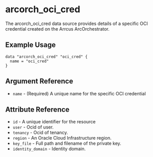 # <resource name> arcorch_oci_cred

The arcorch_oci_cred data source provides details of a specific OCI credential created on the Arrcus ArcOrchestrator.

## Example Usage

```hcl
data "arcorch_oci_cred" "oci_cred" {
  name = "oci_cred"
}
```

## Argument Reference

* `name` - (Required) A unique name for the specific OCI credential

## Attribute Reference

* `id` - A unique identifier for the resource
* `user` - Ocid of user.
* `tenancy` - Ocid of tenancy.
* `region` - An Oracle Cloud Infrastructure region.
* `key_file` - Full path and filename of the private key.
* `identity_domain` - Identity domain.
